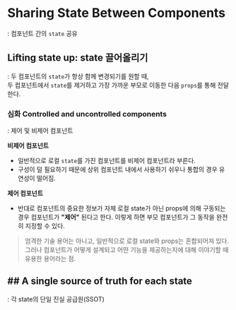 # **Sharing State Between Components**
: 컴포넌트 간의 `state` 공유

## Lifting state up: state 끌어올리기
: 두 컴포넌트의 `state`가 항상 함께 변경되기를 원할 때,  
두 컴포넌트에서 `state`를 제거하고 가장 가까운 부모로 이동한 다음 `props`를 통해 전달한다.  

### 심화 **Controlled and uncontrolled components** 
: 제어 및 비제어 컴포넌트 

**비제어 컴포넌트**  
* 일반적으로 로컬 `state`를 가진 컴포넌트를 비제어 컴포넌트라 부른다.  
* 구성이 덜 필요하기 때문에 상위 컴포넌트 내에서 사용하기 쉬우나 통합의 경우 유연성이 떨어짐.  

**제어 컴포넌트**
* 반대로 컴포넌트의 중요한 정보가 자체 로컬 state가 아닌 props에 의해 구동되는 경우 컴포넌트가 **"제어"** 된다고 한다. 
	이렇게 하면 부모 컴포넌트가 그 동작을 완전히 지정할 수 있다.  

> 엄격한 기술 용어는 아니고, 일반적으로 로컬 state와 props는 혼합되어져 있다.  그러나 컴포넌트가 어떻게 설계되고 어떤 기능을 제공하는지에 대해 이야기할 때 유용한 용어라는 점.


## ## **A single source of truth for each state**
: 각 state의 단일 진실 공급원(SSOT) 

